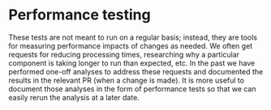 # Performance testing

These tests are not meant to run on a regular basis; instead, they are tools for measuring performance impacts of changes as needed.
We often get requests for reducing processing times, researching why a particular component is taking longer to run than expected, etc.
In the past we have performed one-off analyses to address these requests and documented the results in the relevant PR (when a change is made).
It is more useful to document those analyses in the form of performance tests so that we can easily rerun the analysis at a later date.
